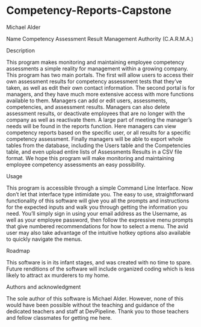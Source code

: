 # Competency-Reports-Capstone
Michael Alder

Name
Competency Assessment Result Management Authority (C.A.R.M.A.)

Description

This program makes monitoring and maintaining employee competency assessments a simple reality for management within a growing company. This program has two main portals. The first will allow users to access their own assessment results for competency assessment tests that they’ve taken, as well as edit their own contact information. The second portal is for managers, and they have much more extensive access with more functions available to them.  Managers can add or edit users, assessments, competencies, and assessment results. Managers can also delete assessment results, or deactivate employees that are no longer with the company as well as reactivate them. A large part of meeting the manager’s needs will be found in the reports function. Here managers can view competency reports based on the specific user, or all results for a specific competency assessment.  Finally managers will be able to export whole tables from the database, including the Users table and the Competencies table, and even upload entire lists of Assessments Results in a CSV file format. We hope this program will make monitoring and maintaining employee competency assessments an easy possibility. 

Usage

This program is accessible through a simple Command Line Interface.  Now don’t let that interface type intimidate you. The easy to use, straightforward functionality of this software will give you all the prompts and instructions for the expected inputs and walk you through getting the information you need.  You’ll simply sign in using your email address as the Username, as well as your employee password, then follow the expressive menu prompts that give numbered recommendations for how to select a menu.  The avid user may also take advantage of the intuitive hotkey options also available to quickly navigate the menus. 

Roadmap

This software is in its infant stages, and was created with no time to spare. Future renditions of the software will include organized coding which is less likely to attract ax murderers to my home.

Authors and acknowledgment

The sole author of this software is Michael Alder.  However, none of this would have been possible without the teaching and guidance of the dedicated teachers and staff at DevPipeline. Thank you to those teachers and fellow classmates for getting me here.  
